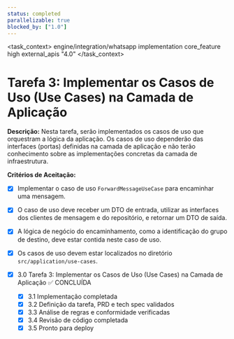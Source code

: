 ```yaml
---
status: completed
parallelizable: true
blocked_by: ["1.0"]
---
```


<task_context>
<domain>engine/integration/whatsapp</domain>
<type>implementation</type>
<scope>core_feature</scope>
<complexity>high</complexity>
<dependencies>external_apis</dependencies>
<unblocks>"4.0"</unblocks>
</task_context>

# Tarefa 3: Implementar os Casos de Uso (Use Cases) na Camada de Aplicação

**Descrição:**
Nesta tarefa, serão implementados os casos de uso que orquestram a lógica da aplicação. Os casos de uso dependerão das interfaces (portas) definidas na camada de aplicação e não terão conhecimento sobre as implementações concretas da camada de infraestrutura.

**Critérios de Aceitação:**
- [x] Implementar o caso de uso `ForwardMessageUseCase` para encaminhar uma mensagem.
- [x] O caso de uso deve receber um DTO de entrada, utilizar as interfaces dos clientes de mensagem e do repositório, e retornar um DTO de saída.
- [x] A lógica de negócio do encaminhamento, como a identificação do grupo de destino, deve estar contida neste caso de uso.
- [x] Os casos de uso devem estar localizados no diretório `src/application/use-cases`.

- [x] 3.0 Tarefa 3: Implementar os Casos de Uso (Use Cases) na Camada de Aplicação ✅ CONCLUÍDA
  - [x] 3.1 Implementação completada
  - [x] 3.2 Definição da tarefa, PRD e tech spec validados
  - [x] 3.3 Análise de regras e conformidade verificadas
  - [x] 3.4 Revisão de código completada
  - [x] 3.5 Pronto para deploy
